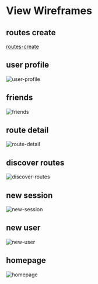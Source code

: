 # View Wireframes

## routes create
[routes-create]

## user profile
![user-profile]

## friends
![friends]

## route detail
![route-detail]

## discover routes
![discover-routes]

## new session
![new-session]

## new user
![new-user]

## homepage
![homepage]

[routes-create]: ./wireframes/IMG_2484.JPG
[user-profile]: ./wireframes/IMG_2485.JPG
[friends]: ./wireframes/IMG_2486.JPG
[route-detail]: ./wireframes/IMG_2487.JPG
[discover-routes]: ./wireframes/IMG_2488.JPG
[new-session]: ./wireframes/IMG_2489.JPG
[new-user]: ./wireframes/IMG_2490.JPG
[homepage]: ./wireframes/IMG_2491.JPG

